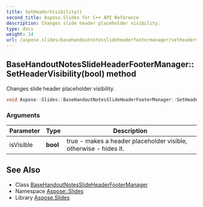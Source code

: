 ```yaml
---
title: SetHeaderVisibility()
second_title: Aspose.Slides for C++ API Reference
description: Changes slide header placeholder visibility.
type: docs
weight: 14
url: /aspose.slides/basehandoutnotesslideheaderfootermanager/setheadervisibility/
---
```

## BaseHandoutNotesSlideHeaderFooterManager::SetHeaderVisibility(bool) method


Changes slide header placeholder visibility.

```cpp
void Aspose::Slides::BaseHandoutNotesSlideHeaderFooterManager::SetHeaderVisibility(bool isVisible) override
```


### Arguments

| Parameter | Type | Description |
| --- | --- | --- |
| isVisible | **bool** | true - makes a header placeholder visible, otherwise - hides it. |

## See Also

* Class [BaseHandoutNotesSlideHeaderFooterManager](../)
* Namespace [Aspose::Slides](../../)
* Library [Aspose.Slides](../../../)
